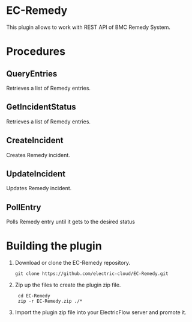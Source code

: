 # EC-Remedy

This plugin allows to work with REST API of BMC Remedy System.


# Procedures

## QueryEntries

Retrieves a list of Remedy entries.

## GetIncidentStatus

Retrieves a list of Remedy entries.

## CreateIncident

Creates Remedy incident.

## UpdateIncident

Updates Remedy incident.

## PollEntry

Polls Remedy entry until it gets to the desired status



# Building the plugin
1. Download or clone the EC-Remedy repository.

    ```
    git clone https://github.com/electric-cloud/EC-Remedy.git
    ```

5. Zip up the files to create the plugin zip file.

    ```
     cd EC-Remedy
     zip -r EC-Remedy.zip ./*
    ```

6. Import the plugin zip file into your ElectricFlow server and promote it.
